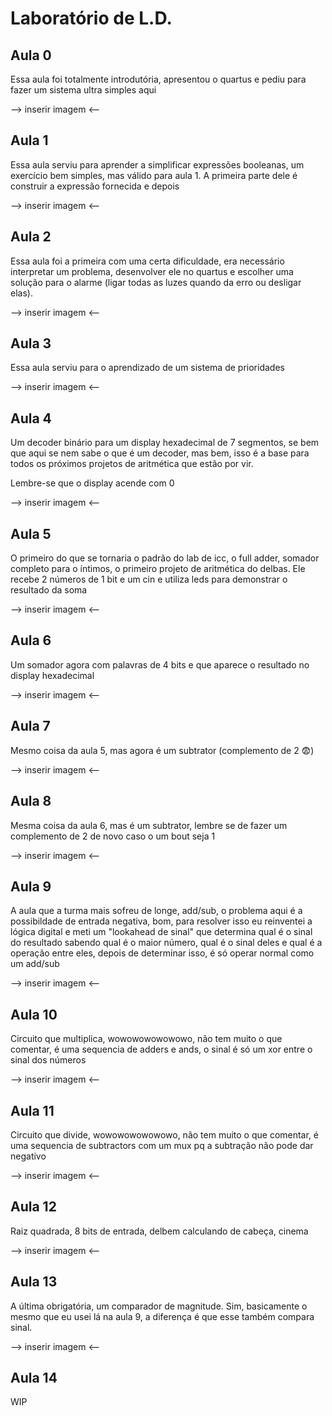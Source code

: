 ﻿# Laboratório de L.D.
## Aula 0
Essa aula foi totalmente introdutória, apresentou o quartus e pediu para fazer um sistema ultra simples aqui

--> inserir imagem <--

## Aula 1
Essa aula serviu para aprender a simplificar expressões booleanas, um exercício bem simples, mas válido para aula 1.
A primeira parte dele é construir a expressão fornecida e depois 

--> inserir imagem <--

## Aula 2
Essa aula foi a primeira com uma certa dificuldade, era necessário interpretar um problema, desenvolver ele no quartus e escolher uma solução para o alarme (ligar todas as luzes quando da erro ou desligar elas).

--> inserir imagem <--

## Aula 3
Essa aula serviu para o aprendizado de um sistema de prioridades

--> inserir imagem <--

## Aula 4
Um decoder binário para um display hexadecimal de 7 segmentos, se bem que aqui se nem sabe o que é um decoder, mas bem, isso é a base para todos os próximos projetos de aritmética que estão por vir.

Lembre-se que o display acende com 0

--> inserir imagem <--

## Aula 5
O primeiro do que se tornaria o padrão do lab de icc, o full adder, somador completo para o íntimos, o primeiro projeto de aritmética do delbas. Ele recebe 2 números de 1 bit e um cin e utiliza leds para demonstrar o resultado da soma

--> inserir imagem <--

## Aula 6
Um somador agora com palavras de 4 bits e que aparece o resultado no display hexadecimal

--> inserir imagem <--

## Aula 7
Mesmo coisa da aula 5, mas agora é um subtrator (complemento de 2 😨)

--> inserir imagem <--

## Aula 8
Mesma coisa da aula 6, mas é um subtrator, lembre se de fazer um complemento de 2 de novo caso o um bout seja 1

--> inserir imagem <--

## Aula 9
A aula que a turma mais sofreu de longe, add/sub, o problema aqui é a possibildade de entrada negativa, bom, para resolver isso eu reinventei a lógica digital e meti um "lookahead de sinal" que determina qual é o sinal do resultado sabendo qual é o maior número, qual é o sinal deles e qual é a operação entre eles, depois de determinar isso, é só operar normal como um add/sub

--> inserir imagem <--

## Aula 10
Circuito que multiplica, wowowowowowowo, não tem muito o que comentar, é uma sequencia de adders e ands, o sinal é só um xor entre o sinal dos números

--> inserir imagem <--

## Aula 11
Circuito que divide, wowowowowowowo, não tem muito o que comentar, é uma sequencia de subtractors com um mux pq a subtração não pode dar negativo

--> inserir imagem <--

## Aula 12
Raiz quadrada, 8 bits de entrada, delbem calculando de cabeça, cinema

--> inserir imagem <--

## Aula 13
A última obrigatória, um comparador de magnitude. Sim, basicamente o mesmo que eu usei lá na aula 9, a diferença é que esse também compara sinal.

--> inserir imagem <--

## Aula 14

WIP
